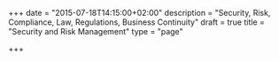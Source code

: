 +++
date = "2015-07-18T14:15:00+02:00"
description = "Security, Risk, Compliance, Law, Regulations, Business Continuity"
draft = true
title = "Security and Risk Management"
type = "page"

+++
